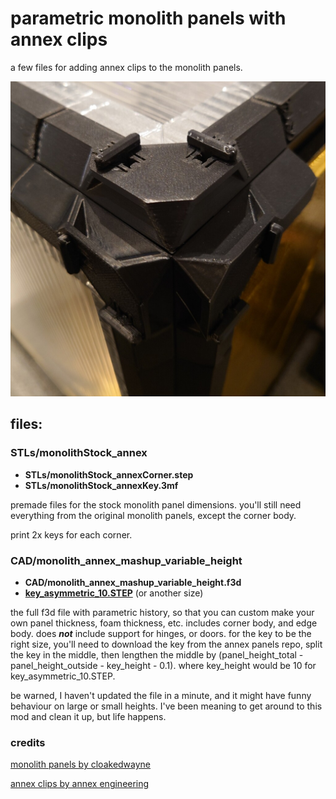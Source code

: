 # parametric monolith panels with annex clips
a few files for adding annex clips to the monolith panels. 

![1](Images/corner.jpg)

## files:
### STLs/monolithStock_annex
- **STLs/monolithStock_annexCorner.step**
- **STLs/monolithStock_annexKey.3mf**

premade files for the stock monolith panel dimensions. you'll still need everything from the original monolith panels, except the corner body. 

print 2x keys for each corner.

### CAD/monolith_annex_mashup_variable_height
- **CAD/monolith_annex_mashup_variable_height.f3d**
- **[key_asymmetric_10.STEP](https://github.com/Annex-Engineering/Annex-Engineering_User_Mods/tree/main/Printers/All_Printers/annex_dev-Panel_2020_Clips_and_Hinges/panel_clips_and_corners/key/CAD)** (or another size)

the full f3d file with parametric history, so that you can custom make your own panel thickness, foam thickness, etc. 
includes corner body, and edge body. does ***not*** include support for hinges, or doors. 
for the key to be the right size, you'll need to download the key from the annex panels repo, split the key in the middle, then lengthen the middle by (panel_height_total - panel_height_outside - key_height - 0.1). where key_height would be 10 for key_asymmetric_10.STEP. 

be warned, I haven't updated the file in a minute, and it might have funny behaviour on large or small heights. I've been meaning to get around to this mod and clean it up, but life happens. 

### credits
[monolith panels by cloakedwayne](https://github.com/Monolith3D/Monolith_Panels)

[annex clips by annex engineering](https://github.com/Annex-Engineering/Annex-Engineering_User_Mods/tree/main/Printers/All_Printers/annex_dev-Panel_2020_Clips_and_Hinges)
